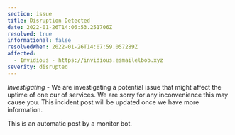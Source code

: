 ```yaml
---
section: issue
title: Disruption Detected
date: 2022-01-26T14:06:53.251706Z
resolved: true
informational: false
resolvedWhen: 2022-01-26T14:07:59.057289Z
affected:
  - Invidious - https://invidious.esmailelbob.xyz
severity: disrupted
---
```

*Investigating* - We are investigating a potential issue that might affect the uptime of one our of services. We are sorry for any inconvenience this may cause you. This incident post will be updated once we have more information.

This is an automatic post by a monitor bot.
        